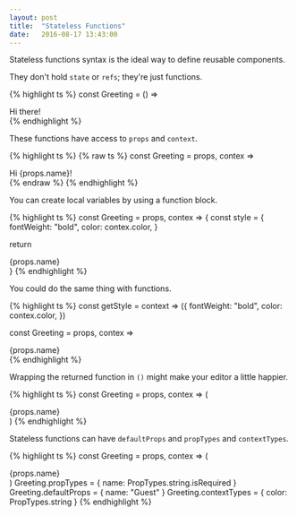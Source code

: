 ```yaml
---
layout: post
title:  "Stateless Functions"
date:   2016-08-17 13:43:00
---
```


Stateless functions syntax is the ideal way to define reusable components.

They don't hold `state` or `refs`; they're just functions.

{% highlight ts %}
const Greeting = () => <div>Hi there!</div>
{% endhighlight %}

These functions have access to `props` and `context`.

{% highlight ts %}
{% raw ts %}
const Greeting = props, contex =>
  <div style={{color: context.color}}>Hi {props.name}!</div>
{% endraw %}
{% endhighlight %}

You can create local variables by using a function block.

{% highlight ts %}
const Greeting = props, contex => {
  const style = {
    fontWeight: "bold",
    color: contex.color,
  }

  return <div style={style}>{props.name}</div>
}
{% endhighlight %}

You could do the same thing with functions.

{% highlight ts %}
const getStyle = context => ({
  fontWeight: "bold",
  color: contex.color,
})

const Greeting = props, contex =>
  <div style={getStyle(context)}>{props.name}</div>
{% endhighlight %}

Wrapping the returned function in `()` might make your editor a little happier.

{% highlight ts %}
const Greeting = props, contex => (
  <div style={getStyle(context)}>{props.name}</div>
)
{% endhighlight %}

Stateless functions can have `defaultProps` and `propTypes` and `contextTypes`.

{% highlight ts %}
const Greeting = props, contex => (
  <div style={getStyle(context)}>{props.name}</div>
)
Greeting.propTypes = {
  name: PropTypes.string.isRequired
}
Greeting.defaultProps = {
  name: "Guest"
}
Greeting.contextTypes = {
  color: PropTypes.string
}
{% endhighlight %}
